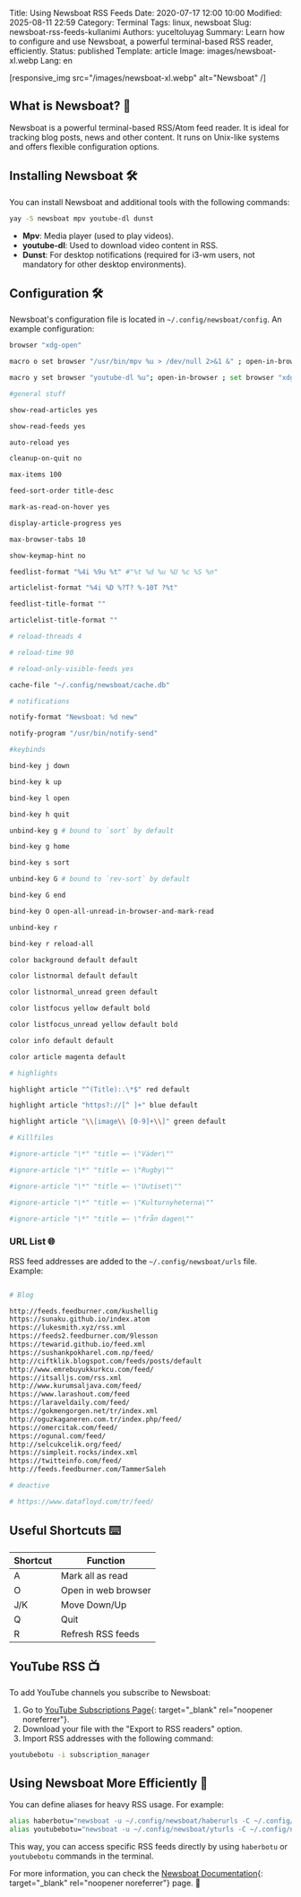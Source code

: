 Title: Using Newsboat RSS Feeds
Date: 2020-07-17 12:00 10:00
Modified: 2025-08-11 22:59
Category: Terminal
Tags: linux, newsboat
Slug: newsboat-rss-feeds-kullanimi
Authors: yuceltoluyag
Summary: Learn how to configure and use Newsboat, a powerful terminal-based RSS reader, efficiently.
Status: published
Template: article
Image: images/newsboat-xl.webp
Lang: en

[responsive_img src="/images/newsboat-xl.webp" alt="Newsboat" /]

## What is Newsboat? 📰

Newsboat is a powerful terminal-based RSS/Atom feed reader. It is ideal for tracking blog posts, news and other content. It runs on Unix-like systems and offers flexible configuration options.

## Installing Newsboat 🛠️

You can install Newsboat and additional tools with the following commands:

```bash
yay -S newsboat mpv youtube-dl dunst
```

- **Mpv**: Media player (used to play videos).
- **youtube-dl**: Used to download video content in RSS.
- **Dunst**: For desktop notifications (required for i3-wm users, not mandatory for other desktop environments).

## Configuration 🛠️

Newsboat's configuration file is located in `~/.config/newsboat/config`. An example configuration:

```bash
browser "xdg-open"

macro o set browser "/usr/bin/mpv %u > /dev/null 2>&1 &" ; open-in-browser ; set browser "xdg-open"

macro y set browser "youtube-dl %u"; open-in-browser ; set browser "xdg-open"

#general stuff

show-read-articles yes

show-read-feeds yes

auto-reload yes

cleanup-on-quit no

max-items 100

feed-sort-order title-desc

mark-as-read-on-hover yes

display-article-progress yes

max-browser-tabs 10

show-keymap-hint no

feedlist-format "%4i %9u %t" #"%t %d %u %U %c %S %n"

articlelist-format "%4i %D %?T? %-10T ?%t"

feedlist-title-format ""

articlelist-title-format ""

# reload-threads 4

# reload-time 90

# reload-only-visible-feeds yes

cache-file "~/.config/newsboat/cache.db"

# notifications

notify-format "Newsboat: %d new"

notify-program "/usr/bin/notify-send"

#keybinds

bind-key j down

bind-key k up

bind-key l open

bind-key h quit

unbind-key g # bound to `sort` by default

bind-key g home

bind-key s sort

unbind-key G # bound to `rev-sort` by default

bind-key G end

bind-key O open-all-unread-in-browser-and-mark-read

unbind-key r

bind-key r reload-all

color background default default

color listnormal default default

color listnormal_unread green default

color listfocus yellow default bold

color listfocus_unread yellow default bold

color info default default

color article magenta default

# highlights

highlight article "^(Title):.\*$" red default

highlight article "https?://[^ ]+" blue default

highlight article "\\[image\\ [0-9]+\\]" green default

# Killfiles

#ignore-article "\*" "title =~ \"Väder\""

#ignore-article "\*" "title =~ \"Rugby\""

#ignore-article "\*" "title =~ \"Uutiset\""

#ignore-article "\*" "title =~ \"Kulturnyheterna\""

#ignore-article "\*" "title =~ \"från dagen\""
```

### URL List 🌐

RSS feed addresses are added to the `~/.config/newsboat/urls` file. Example:

```bash

# Blog

http://feeds.feedburner.com/kushellig
https://sunaku.github.io/index.atom
https://lukesmith.xyz/rss.xml
https://feeds2.feedburner.com/9lesson
https://tewarid.github.io/feed.xml
https://sushankpokharel.com.np/feed/
http://ciftklik.blogspot.com/feeds/posts/default
http://www.emrebuyukkurkcu.com/feed/
https://itsalljs.com/rss.xml
http://www.kurumsaljava.com/feed/
https://www.larashout.com/feed
https://laraveldaily.com/feed/
https://gokmengorgen.net/tr/index.xml
http://oguzkaganeren.com.tr/index.php/feed/
https://omercitak.com/feed/
https://ogunal.com/feed/
http://selcukcelik.org/feed/
https://simpleit.rocks/index.xml
https://twitteinfo.com/feed/
http://feeds.feedburner.com/TammerSaleh

# deactive

# https://www.datafloyd.com/tr/feed/


```

## Useful Shortcuts ⌨️

| Shortcut | Function            |
| -------- | ------------------- |
| A        | Mark all as read    |
| O        | Open in web browser |
| J/K      | Move Down/Up        |
| Q        | Quit                |
| R        | Refresh RSS feeds   |

## YouTube RSS 📺

To add YouTube channels you subscribe to Newsboat:

1. Go to [YouTube Subscriptions Page](https://www.youtube.com/subscription_manager){: target="\_blank" rel="noopener noreferrer"}.
2. Download your file with the "Export to RSS readers" option.
3. Import RSS addresses with the following command:

```bash
youtubebotu -i subscription_manager
```

## Using Newsboat More Efficiently 🎯

You can define aliases for heavy RSS usage. For example:

```bash
alias haberbotu="newsboat -u ~/.config/newsboat/haberurls -C ~/.config/newsboat/config"
alias youtubebotu="newsboat -u ~/.config/newsboat/yturls -C ~/.config/newsboat/ytconfig"
```

This way, you can access specific RSS feeds directly by using `haberbotu` or `youtubebotu` commands in the terminal.

For more information, you can check the [Newsboat Documentation](https://newsboat.org/releases/2.19/docs/newsboat.html){: target="\_blank" rel="noopener noreferrer"} page. 📖
